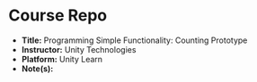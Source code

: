 # Course Repo

- **Title:** Programming Simple Functionality: Counting Prototype
- **Instructor:** Unity Technologies
- **Platform:** Unity Learn
- **Note(s):**
